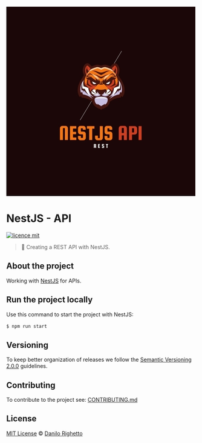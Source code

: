 [![nestjs api](nestjs-api.jpg)](https://github.com/danilo-righetto/nestjs-api/)

# NestJS - API

[![licence mit](https://img.shields.io/badge/licence-MIT-blue.svg)](https://github.com/danilo-righetto/nestjs-api/blob/master/LICENSE.md)

> :rocket: Creating a REST API with NestJS.

## About the project 

Working with [NestJS](https://nestjs.com/) for APIs.

## Run the project locally

Use this command to start the project with NestJS:
```sh
$ npm run start
```

## Versioning

To keep better organization of releases we follow the [Semantic Versioning 2.0.0](http://semver.org/) guidelines.

## Contributing

To contribute to the project see: [CONTRIBUTING.md](https://github.com/danilo-righetto/nestjs-api/blob/master/CONTRIBUTING.md)

## License
[MIT License](https://github.com/danilo-righetto/nestjs-api/blob/master/LICENSE.md) © [Danilo Righetto](https://www.danilorighetto.com.br/)